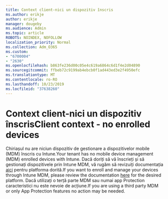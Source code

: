 ```yaml
---
title: Context client-nici un dispozitiv înscris
ms.author: erikje
author: erikje
manager: dougeby
ms.audience: Admin
ms.topic: article
ROBOTS: NOINDEX, NOFOLLOW
localization_priority: Normal
ms.collection: Adm_O365
ms.custom:
- "6700004"
- "2630"
ms.openlocfilehash: b863fe236d00c05e4c619a6864c6d1f4e2d04890
ms.sourcegitcommit: ffbeb72c9199ab4ebcb0f1ad443ed3e2f4950efc
ms.translationtype: MT
ms.contentlocale: ro-RO
ms.lasthandoff: 10/23/2019
ms.locfileid: "37638260"
---
```

# <a name="client-context---no-enrolled-devices"></a><span data-ttu-id="8c0f8-102">Context client-nici un dispozitiv înscris</span><span class="sxs-lookup"><span data-stu-id="8c0f8-102">Client context - no enrolled devices</span></span>

<span data-ttu-id="8c0f8-103">Chiriașul nu are niciun dispozitiv de gestionare a dispozitivelor mobile (MDM) înscris cu Intune.</span><span class="sxs-lookup"><span data-stu-id="8c0f8-103">Your tenant has no mobile device management (MDM) enrolled devices with Intune.</span></span> <span data-ttu-id="8c0f8-104">Dacă doriți să vă înscrieți și să gestionați dispozitivele prin Intune MDM, vă rugăm să revizuiți documentația [aici](https://docs.microsoft.com/intune/device-enrollment) pentru platforma dorită.</span><span class="sxs-lookup"><span data-stu-id="8c0f8-104">If you want to enroll and manage your devices through Intune MDM, please review the documentation [here](https://docs.microsoft.com/intune/device-enrollment) for the desired platform.</span></span> <span data-ttu-id="8c0f8-105">Dacă utilizați o terță parte MDM sau numai app Protection caracteristici nu este nevoie de acțiune.</span><span class="sxs-lookup"><span data-stu-id="8c0f8-105">If you are using a third party MDM or only App Protection features no action may be needed.</span></span> 